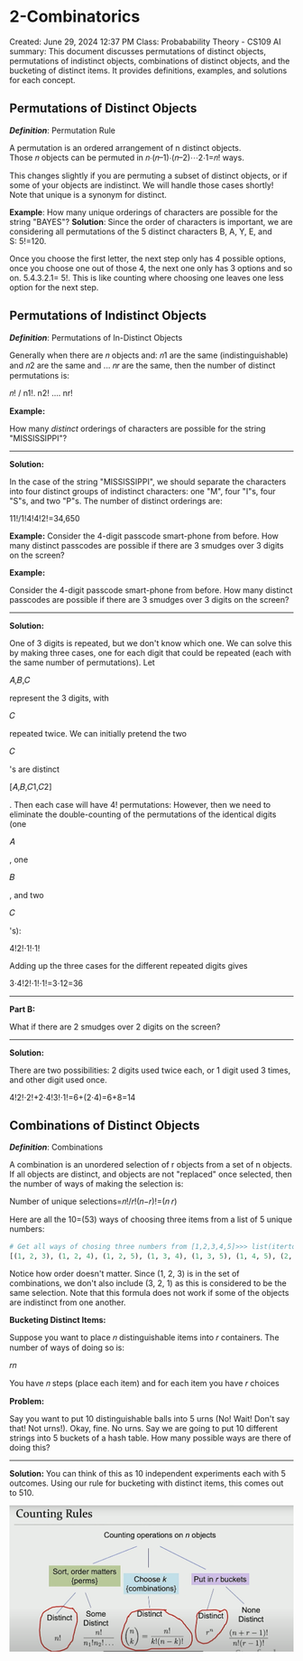 # 2-Combinatorics

Created: June 29, 2024 12:37 PM
Class: Probabability Theory - CS109
AI summary: This document discusses permutations of distinct objects, permutations of indistinct objects, combinations of distinct objects, and the bucketing of distinct items. It provides definitions, examples, and solutions for each concept.

## **Permutations of Distinct Objects**

***Definition***: Permutation Rule

A permutation is an ordered arrangement of n distinct objects. Those 𝑛 objects can be permuted in 𝑛⋅(𝑛–1)⋅(𝑛–2)⋯2⋅1=𝑛! ways.

This changes slightly if you are permuting a subset of distinct objects, or if some of your objects are indistinct. We will handle those cases shortly! Note that unique is a synonym for distinct.

**Example**: How many unique orderings of characters are possible for the string "BAYES"? **Solution**: Since the order of characters is important, we are considering all permutations of the 5 distinct characters B, A, Y, E, and S: 5!=120.

Once you choose the first letter, the next step only has 4 possible options, once you choose one out of those 4, the next one only has 3 options and so on. 5.4.3.2.1= 5!. This is like counting where choosing one leaves one less option for the next step. 

## **Permutations of Indistinct Objects**

***Definition***: Permutations of In-Distinct Objects

Generally when there are 𝑛 objects and: 𝑛1 are the same (indistinguishable) and 𝑛2 are the same and ... 𝑛𝑟 are the same, then the number of distinct permutations is:

𝑛! / n1!. n2! …. nr!

**Example:**

How many *distinct* orderings of characters are possible for the string "MISSISSIPPI"?

---

**Solution:**

In the case of the string "MISSISSIPPI", we should separate the characters into four distinct groups of indistinct characters: one "M", four "I"s, four "S"s, and two "P"s. The number of distinct orderings are:

11!/1!4!4!2!=34,650

**Example:** Consider the 4-digit passcode smart-phone from before. How many distinct passcodes are possible if there are 3 smudges over 3 digits on the screen?

**Example:**

Consider the 4-digit passcode smart-phone from before. How many distinct passcodes are possible if there are 3 smudges over 3 digits on the screen?

---

**Solution:**

One of 3 digits is repeated, but we don't know which one. We can solve this by making three cases, one for each digit that could be repeated (each with the same number of permutations). Let

𝐴,𝐵,𝐶

represent the 3 digits, with

𝐶

repeated twice. We can initially pretend the two

𝐶

's are distinct

[𝐴,𝐵,𝐶1,𝐶2]

. Then each case will have 4! permutations: However, then we need to eliminate the double-counting of the permutations of the identical digits (one

𝐴

, one

𝐵

, and two

𝐶

's):

4!2!⋅1!⋅1!

Adding up the three cases for the different repeated digits gives

3⋅4!2!⋅1!⋅1!=3⋅12=36

---

**Part B:**

What if there are 2 smudges over 2 digits on the screen?

---

**Solution:**

There are two possibilities: 2 digits used twice each, or 1 digit used 3 times, and other digit used once.

4!2!⋅2!+2⋅4!3!⋅1!=6+(2⋅4)=6+8=14

## **Combinations of Distinct Objects**

***Definition***: Combinations

A combination is an unordered selection of r objects from a set of n objects. If all objects are distinct, and objects are not "replaced" once selected, then the number of ways of making the selection is:

Number of unique selections=𝑛!/𝑟!(𝑛−𝑟)!=(𝑛  𝑟)

Here are all the 10=(53) ways of choosing three items from a list of 5 unique numbers:

```python
# Get all ways of chosing three numbers from [1,2,3,4,5]>>> list(itertools.combinations([1,2,3,4,5], 3))
[(1, 2, 3), (1, 2, 4), (1, 2, 5), (1, 3, 4), (1, 3, 5), (1, 4, 5), (2, 3, 4), (2, 3, 5), (2, 4, 5), (3, 4, 5)]Explain

```

Notice how order doesn't matter. Since (1, 2, 3) is in the set of combinations, we don't also include (3, 2, 1) as this is considered to be the same selection. Note that this formula does not work if some of the objects are indistinct from one another.

**Bucketing Distinct Items:**

Suppose you want to place 𝑛 distinguishable items into 𝑟 containers. The number of ways of doing so is:

𝑟𝑛

You have 𝑛 steps (place each item) and for each item you have 𝑟 choices

**Problem:**

Say you want to put 10 distinguishable balls into 5 urns (No! Wait! Don't say that! Not urns!). Okay, fine. No urns. Say we are going to put 10 different strings into 5 buckets of a hash table. How many possible ways are there of doing this?

---

**Solution:** You can think of this as 10 independent experiments each with 5 outcomes. Using our rule for bucketing with distinct items, this comes out to 510.

![Untitled](2-Combinatorics%20ae5b26e479db4349ac8690e48af1fd38/Untitled.png)